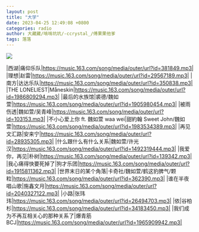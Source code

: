 ```yaml
---
layout: post
title: "大学"
date: 2023-04-25 12:49:08 +0800
categories: radio
author: 大藏藏/啃啃坑坑/-ccrystal_/傅果果他爹
tags: 落落
---
```

![]({{site.baseurl}}/images/cover_20230425.jpg)

|西湖|痛仰乐队|https://music.163.com/song/media/outer/url?id=381849.mp3|
|理想|赵雷|https://music.163.com/song/media/outer/url?id=29567189.mp3|
|南方|达达乐队|https://music.163.com/song/media/outer/url?id=350838.mp3|
|THE LONELIEST|Måneskin|https://music.163.com/song/media/outer/url?id=1986809294.mp3|
|最后的水族馆|裘德/魏如萱|https://music.163.com/song/media/outer/url?id=1905980454.mp3|
|被雨伤透|魏如萱/吴青峰|https://music.163.com/song/media/outer/url?id=103153.mp3|
|不小心爱上你 ft. 魏如萱 waa wei|甜約翰 Sweet John/魏如萱|https://music.163.com/song/media/outer/url?id=1983534389.mp3|
|再见文汇路|安来宁|https://music.163.com/song/media/outer/url?id=28935305.mp3|
|什么跟什么有什么关系|魏如萱/许光汉|https://music.163.com/song/media/outer/url?id=1492319444.mp3|
|我爱你，再见|朴树|https://music.163.com/song/media/outer/url?id=139342.mp3|
|我心痛得快要死掉了|狗才乐团|https://music.163.com/song/media/outer/url?id=1915811362.mp3|
|世界末日的某个角落|卡奇社/魏如萱/鹤这豹脾气/颗粒|https://music.163.com/song/media/outer/url?id=362390.mp3|
|谁在半夜唱山歌|施鑫文月|https://music.163.com/song/media/outer/url?id=2040327122.mp3|
|小路|张玮玮|https://music.163.com/song/media/outer/url?id=26494703.mp3|
|依|谷柏杉|https://music.163.com/song/media/outer/url?id=34183450.mp3|
|我们成为不再互相关心的那种关系了|爆青筋BCJ|https://music.163.com/song/media/outer/url?id=1965909942.mp3|

